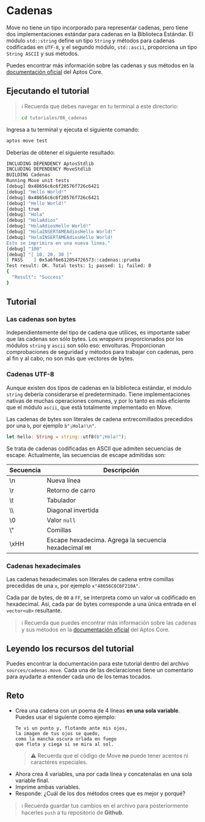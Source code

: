 # Cadenas

Move no tiene un tipo incorporado para representar cadenas, pero tiene dos implementaciones estándar para cadenas en la Biblioteca Estándar. El módulo `std::string` define un tipo `String` y métodos para cadenas codificadas en `UTF-8`, y el segundo módulo, `std::ascii`, proporciona un tipo `String ASCII` y sus métodos.

Puedes encontrar más información sobre las cadenas y sus métodos en la [documentación oficial](https://github.com/aptos-labs/aptos-core/blob/main/aptos-move/framework/move-stdlib/doc/string.md) del Aptos Core.

## Ejecutando el tutorial

> :information_source: Recuerda que debes navegar en tu terminal a este directorio:
>```sh
>cd tutoriales/06_cadenas
>```

Ingresa a tu terminal y ejecuta el siguiente comando:

```sh
aptos move test
```

Deberías de obtener el siguiente resultado:
```sh
INCLUDING DEPENDENCY AptosStdlib
INCLUDING DEPENDENCY MoveStdlib
BUILDING Cadenas
Running Move unit tests
[debug] 0x48656c6c6f20576f726c6421
[debug] "Hello World!"
[debug] 0x48656c6c6f20576f726c6421
[debug] "Hello World!"
[debug] true
[debug] "Hola"
[debug] "HolaAdios"
[debug] "HolaAdiosHello World!"
[debug] "HolaINSERTAMEAdiosHello World!"
[debug] "HolaINSERTAMEAdiosHello World!
Esto se imprimira en una nueva linea."
[debug] "100"
[debug] "[ 10, 20, 30 ]"
[ PASS    ] 0x5a6f6e612054726573::cadenas::prueba
Test result: OK. Total tests: 1; passed: 1; failed: 0
{
  "Result": "Success"
}
```

## Tutorial

### Las cadenas son bytes

Independientemente del tipo de cadena que utilices, es importante saber que las cadenas son sólo bytes. Los *wrappers* proporcionados por los módulos `string` y `ascii` son sólo eso: envolturas. Proporcionan comprobaciones de seguridad y métodos para trabajar con cadenas, pero al fin y al cabo, no son más que vectores de bytes.

### Cadenas UTF-8

Aunque existen dos tipos de cadenas en la biblioteca estándar, el módulo `string` debería considerarse el predeterminado. Tiene implementaciones nativas de muchas operaciones comunes, y por lo tanto es más eficiente que el módulo `ascii`, que está totalmente implementado en Move.

Las cadenas de bytes son literales de cadena entrecomillados precedidos por una `b`, por ejemplo `b"¡Hola!\n"`.

```rust
let hello: String = string::utf8(b"¡Hola!");
```

Se trata de cadenas codificadas en ASCII que admiten secuencias de escape. Actualmente, las secuencias de escape admitidas son:

|Secuencia|Descripción|
|---|---|
|\n|Nueva línea|
|\r|Retorno de carro|
|\t|Tabulador|
|\\\ |Diagonal invertida|
|\0|Valor `null`|
|\\"|Comillas|
|\xHH|Escape hexadecima. Agrega la secuencia hexadecimal `HH`|

### Cadenas hexadecimales

Las cadenas hexadecimales son literales de cadena entre comillas precedidas de una `x`, por ejemplo `x"48656C6C6F210A"`.

Cada par de bytes, de `00` a `FF`, se interpreta como un valor `u8` codificado en hexadecimal. Así, cada par de bytes corresponde a una única entrada en el `vector<u8>` resultante.

> :information_source: Recuerda que puedes encontrar más información sobre las cadenas y sus métodos en la [documentación oficial](https://github.com/aptos-labs/aptos-core/blob/main/aptos-move/framework/move-stdlib/doc/string.md) del Aptos Core.

## Leyendo los recursos del tutorial

Puedes encontrar la documentación para este tutorial dentro del archivo `sources/cadenas.move`. Cada una de las declaraciones tiene un comentario para ayudarte a entender cada uno de los temas tocados.

## Reto

* Crea una cadena con un poema de 4 líneas **en una sola variable**. Puedes usar el siguiente como ejemplo:
    ```
    Te vi un punto y, flotando ante mis ojos,
    la imagen de tus ojos se quedo,
    como la mancha oscura orlada en fuego
    que flota y ciega si se mira al sol.
    ```
    > :warning: Recuerda que el código de Move **no** puede tener acentos ni caractéres especiales.
* Ahora crea 4 variables, una por cada línea y concatenalas en una sola variable final.
* Imprime ambas variables.
* Responde: ¿Cuál de los dos métodos crees que es mejor y porqué?

> :information_source: Recuerda guardar tus cambios en el archivo para posteriormente hacerles `push` a tu repositorio de **Github**.